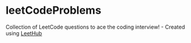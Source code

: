 # leetCodeProblems
Collection of LeetCode questions to ace the coding interview! - Created using [LeetHub](https://github.com/QasimWani/LeetHub)
